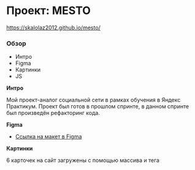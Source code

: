 # Проект: MESTO
https://skalolaz2012.github.io/mesto/
### Обзор
* Интро
* Figma
* Картинки
* JS

**Интро**

Мой проект-аналог социальной сети в рамках обучения в Яндекс Практикум.
Проект был готов в прошлом спринте, в данном спринте был произведён рефакторинг кода.

**Figma**

* [Ссылка на макет в Figma](https://www.figma.com/file/bjyvbKKJN2naO0ucURl2Z0/JavaScript.-Sprint-5?node-id=0%3A1&t=n2Exq452P32pXabz-0)

**Картинки**

6 карточек на сайт загружены с помощью массива и тега <template>. Помимо этого использовал сервис Unsplash для добавления новых карточек.

Проверка работы на PixelPerfect - обязательная практика.

**JS**

В данной работе используются модули js и в полной мере работает практика трех китов ООП - инкапсуляция, наследование и полиморфизм.